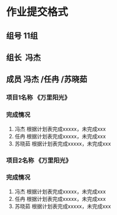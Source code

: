 # 作业提交格式
## 组号  11组
## 组长  冯杰  
## 成员  冯杰 /任冉 /苏晓茹

### 项目1名称 《万里阳光》
### 完成情况
1. 冯杰 根据计划表完成xxxxx，未完成xxx
2. 任冉 根据计划表完成xxxxx，未完成xxx
3. 苏晓茹  根据计划表完成xxxxx，未完成xxx


### 项目2名称 《万里阳光》
### 完成情况
1. 冯杰 根据计划表完成xxxxx，未完成xxx
2. 任冉 根据计划表完成xxxxx，未完成xxx
3. 苏晓茹  根据计划表完成xxxxx，未完成xxx
